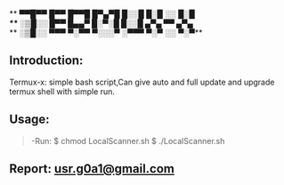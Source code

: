 ** ▀▀█▀▀ █▀▀ █▀▀█ █▀▄▀█ █░░█ █░█ ░░ █░█**<br>
** ░▒█░░ █▀▀ █▄▄▀ █░▀░█ █░░█ ▄▀▄ ▀▀ ▄▀▄**<br> 
** ░▒█░░ ▀▀▀ ▀░▀▀ ▀░░░▀ ░▀▀▀ ▀░▀ ░░ ▀░▀**<br>
## Introduction:
Termux-x: simple bash script,Can give auto and full update and upgrade termux shell with simple run.<br>
## Usage:
> -Run:
> $ chmod LocalScanner.sh
> $ ./LocalScanner.sh
## Report: usr.g0a1@gmail.com
